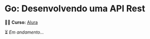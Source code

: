 # Go: Desenvolvendo uma API Rest

:woman_technologist: <strong>Curso:</strong> [Alura](https://www.alura.com.br/curso-online-go-desenvolvendo-api-rest)

:hourglass_flowing_sand: <i>Em andamento...</i>
